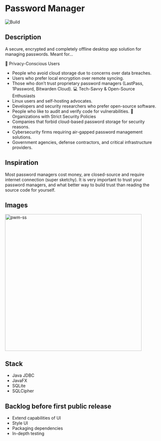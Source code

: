 # Password Manager
![Build](https://github.com/davidwilliford99/PasswordManager/actions/workflows/maven-publish.yml/badge.svg)

## Description
A secure, encrypted and completely offline desktop app solution for managing passwords. Meant for...
 
🔐 Privacy-Conscious Users
* People who avoid cloud storage due to concerns over data breaches.
* Users who prefer local encryption over remote syncing.
* Those who don’t trust proprietary password managers (LastPass, 1Password, Bitwarden Cloud).
💻 Tech-Savvy & Open-Source Enthusiasts
* Linux users and self-hosting advocates.
* Developers and security researchers who prefer open-source software.
* People who like to audit and verify code for vulnerabilities.
🏢 Organizations with Strict Security Policies
* Companies that forbid cloud-based password storage for security reasons.
* Cybersecurity firms requiring air-gapped password management solutions.
* Government agencies, defense contractors, and critical infrastructure providers.

## Inspiration
Most password managers cost money, are closed-source and require internet connection (super sketchy). It is very important to trust your password managers, and what better way to build trust than reading the source code for yourself.

## Images
<img width="450" alt="pwm-ss" src="https://github.com/user-attachments/assets/1b98c56d-d75a-4f2b-9fb2-ec9c0a425d0b" />

## Stack 
* Java JDBC
* JavaFX
* SQLite
* SQLCipher

## Backlog before first public release
* Extend capabilities of UI
* Style UI
* Packaging dependencies
* In-depth testing
